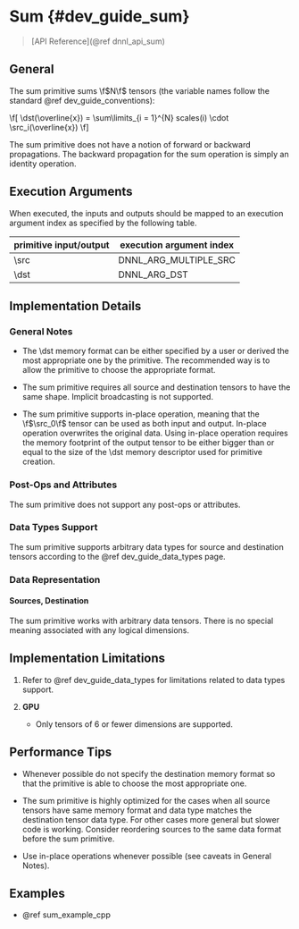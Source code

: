 Sum {#dev_guide_sum}
====================

>
> [API Reference](@ref dnnl_api_sum)
>

## General

The sum primitive sums \f$N\f$ tensors (the variable names follow the standard
@ref dev_guide_conventions):

\f[
    \dst(\overline{x}) =
        \sum\limits_{i = 1}^{N}
        scales(i) \cdot
        \src_i(\overline{x})
\f]

The sum primitive does not have a notion of forward or backward propagations.
The backward propagation for the sum operation is simply an identity operation.

## Execution Arguments

When executed, the inputs and outputs should be mapped to an execution
argument index as specified by the following table.

| primitive input/output | execution argument index |
|------------------------|--------------------------|
| \src                   | DNNL_ARG_MULTIPLE_SRC    |
| \dst                   | DNNL_ARG_DST             |

## Implementation Details

### General Notes

 * The \dst memory format can be either specified by a user or derived
   the most appropriate one by the primitive. The recommended way is to allow
   the primitive to choose the appropriate format.

 * The sum primitive requires all source and destination tensors to have the
   same shape.
   Implicit broadcasting is not supported.

 * The sum primitive supports in-place operation, meaning that the \f$\src_0\f$
   tensor can be used as both input and output. In-place operation overwrites
   the original data. Using in-place operation requires the memory footprint of
   the output tensor to be either bigger than or equal to the size of the \dst
   memory descriptor used for primitive creation.

### Post-Ops and Attributes

The sum primitive does not support any post-ops or attributes.

### Data Types Support

The sum primitive supports arbitrary data types for source and destination
tensors according to the @ref dev_guide_data_types page.

### Data Representation

#### Sources, Destination

The sum primitive works with arbitrary data tensors. There is no special
meaning associated with any logical dimensions.


## Implementation Limitations

1. Refer to @ref dev_guide_data_types for limitations related to data types
   support.

2. **GPU**
   - Only tensors of 6 or fewer dimensions are supported.


## Performance Tips

 * Whenever possible do not specify the destination memory format so that the
   primitive is able to choose the most appropriate one.

 * The sum primitive is highly optimized for the cases when all source tensors
   have same memory format and data type matches the destination tensor data
   type. For other cases more general but slower code is working. Consider
   reordering sources to the same data format before the sum primitive.

 * Use in-place operations whenever possible (see caveats in General Notes).

## Examples

* @ref sum_example_cpp
